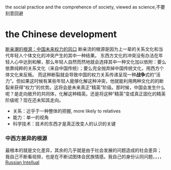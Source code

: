 the social practice and the comprehence of society, viewed as science,不要刻意回避
# the Chinese development

[断亲潮的根源：中国未来权力的风口](https://www.bilibili.com/video/BV1w2421w7YQ/)
断亲流的根源是因为上一辈的关系文化和当代年轻人个体文化的冲突产生的其中一种结果。
东西方文化的冲突没有办法在年轻人心中达到和解，那么年轻人自然而然地就会选择其中一种文化加以依附：要么依靠纯粹的关系文化（来自中国传统）；要么完全抛弃掉中国传统文化，用西方个体文化来反叛。
而这种断裂就会导致中国的权力关系传递呈现一种**战争**式的“活力”。但如果这时候有某些年轻人能够化解这种冲突，他就能利用两种文化的的断裂来获得“权力”的优势。这将会是未来真正“精英”阶级。那时候，中国会发生什么呢？是走向敞开的共同体，化解这种精英。还是将这种“精英”变成真正固化的精英阶级呢？现在还未知其走向。
* 关系：近乎于一种整体的把握, more likely to relatives
* 能力：单一的视角
* 科学技术：技术的东西才是真正改变人的认识的关键

### 中西方差异的根源
最根本的就是文化差异，其余的几乎就是由于社会发展的问题造成的社会差异；
我自己不断看视频，也是在不断试图体会民族情感。我自己的身份认同问题，，，，
[Russian Intellual](https://www.bilibili.com/video/BV11j411G7xC)

